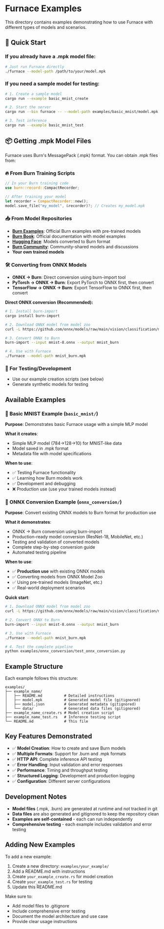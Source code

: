# Furnace Examples

This directory contains examples demonstrating how to use Furnace with different types of models and scenarios.

## 🚀 Quick Start

### If you already have a .mpk model file:
```bash
# Just run Furnace directly
./furnace --model-path /path/to/your/model.mpk
```

### If you need a sample model for testing:
```bash
# 1. Create a sample model
cargo run --example basic_mnist_create

# 2. Start the server
cargo run --bin furnace -- --model-path examples/basic_mnist/model.mpk

# 3. Test inference
cargo run --example basic_mnist_test
```

## 📦 Getting .mpk Model Files

Furnace uses Burn's MessagePack (.mpk) format. You can obtain .mpk files from:

### 🔥 **From Burn Training Scripts**
```rust
// In your Burn training code
use burn::record::CompactRecorder;

// After training your model
let recorder = CompactRecorder::new();
model.save_file("my_model", &recorder)?; // Creates my_model.mpk
```

### 📥 **From Model Repositories**
- **[Burn Examples](https://github.com/tracel-ai/burn/tree/main/examples)**: Official Burn examples with pre-trained models
- **[Burn Book](https://burn.dev/book/)**: Official documentation with model examples  
- **[Hugging Face](https://huggingface.co/models?library=burn)**: Models converted to Burn format
- **[Burn Community](https://github.com/tracel-ai/burn/discussions)**: Community-shared models and discussions
- **Your own trained models**

### 🛠️ **Converting from ONNX Models**
- **ONNX → Burn**: Direct conversion using burn-import tool
- **PyTorch → ONNX → Burn**: Export PyTorch to ONNX first, then convert
- **TensorFlow → ONNX → Burn**: Export TensorFlow to ONNX first, then convert

**Direct ONNX conversion (Recommended):**
```bash
# 1. Install burn-import
cargo install burn-import

# 2. Download ONNX model from model zoo
curl -L https://github.com/onnx/models/raw/main/vision/classification/mnist/model/mnist-8.onnx -o mnist-8.onnx

# 3. Convert ONNX to Burn
burn-import --input mnist-8.onnx --output mnist_burn

# 4. Use with Furnace
./furnace --model-path mnist_burn.mpk
```

### 🧪 **For Testing/Development**
- Use our example creation scripts (see below)
- Generate synthetic models for testing

## Available Examples

### 🎯 Basic MNIST Example (`basic_mnist/`)

**Purpose**: Demonstrates basic Furnace usage with a simple MLP model

**What it creates**:
- Simple MLP model (784→128→10) for MNIST-like data
- Model saved in .mpk format
- Metadata file with model specifications

**When to use**: 
- ✅ Testing Furnace functionality
- ✅ Learning how Burn models work
- ✅ Development and debugging
- ❌ Production use (use your trained models instead)

### 🔄 ONNX Conversion Example (`onnx_conversion/`)

**Purpose**: Convert existing ONNX models to Burn format for production use

**What it demonstrates**:
- ONNX → Burn conversion using burn-import
- Production-ready model conversion (ResNet-18, MobileNet, etc.)
- Testing and validation of converted models
- Complete step-by-step conversion guide
- Automated testing pipeline

**When to use**:
- ✅ **Production use** with existing ONNX models
- ✅ Converting models from ONNX Model Zoo
- ✅ Using pre-trained models (ImageNet, etc.)
- ✅ Real-world deployment scenarios

**Quick start**:
```bash
# 1. Download ONNX model from model zoo
curl -L https://github.com/onnx/models/raw/main/vision/classification/mnist/model/mnist-8.onnx -o mnist-8.onnx

# 2. Convert ONNX to Burn
burn-import --input mnist-8.onnx --output mnist_burn

# 3. Use with Furnace
./furnace --model-path mnist_burn.mpk

# 4. Test the complete pipeline
python examples/onnx_conversion/test_onnx_conversion.py
```

## Example Structure

Each example follows this structure:
```
examples/
├── example_name/
│   ├── README.md          # Detailed instructions
│   ├── model.mpk          # Generated model file (gitignored)
│   ├── model.json         # Generated metadata (gitignored)
│   └── data/              # Generated data files (gitignored)
├── example_name_create.rs # Model creation script
├── example_name_test.rs   # Inference testing script
└── README.md              # This file
```

## Key Features Demonstrated

- ✅ **Model Creation**: How to create and save Burn models
- ✅ **Multiple Formats**: Support for .burn and .mpk formats
- ✅ **HTTP API**: Complete inference API testing
- ✅ **Error Handling**: Input validation and error responses
- ✅ **Performance**: Timing and throughput testing
- ✅ **Structured Logging**: Development and production logging
- ✅ **Configuration**: Different server configurations

## Development Notes

- **Model files** (.mpk, .burn) are generated at runtime and not tracked in git
- **Data files** are also generated and gitignored to keep the repository clean
- **Examples are self-contained** - each can run independently
- **Comprehensive testing** - each example includes validation and error testing

## Adding New Examples

To add a new example:

1. Create a new directory: `examples/your_example/`
2. Add a README.md with instructions
3. Create `your_example_create.rs` for model creation
4. Create `your_example_test.rs` for testing
5. Update this README.md

Make sure to:
- Add model files to .gitignore
- Include comprehensive error testing
- Document the model architecture and use case
- Provide clear usage instructions